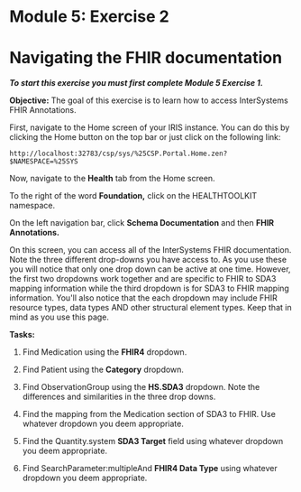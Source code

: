 # Module 5: Exercise 2


# Navigating the FHIR documentation

***To start this exercise you must first complete Module 5 Exercise 1.***

**Objective:** The goal of this exercise is to learn how to access InterSystems FHIR Annotations.

First, navigate to the Home screen of your IRIS instance. You can do this by clicking the Home button on the top bar or just click on the following link:

	http://localhost:32783/csp/sys/%25CSP.Portal.Home.zen?$NAMESPACE=%25SYS

Now, navigate to the **Health** tab from the Home screen.

To the right of the word **Foundation,** click on the HEALTHTOOLKIT namespace.

On the left navigation bar, click **Schema Documentation** and then **FHIR Annotations.**

On this screen, you can access all of the InterSystems FHIR documentation. Note the three different drop-downs you have access to. As you use these you will notice that only one drop down can be active at one time. However, the first two dropdowns work together and are specific to FHIR to SDA3 mapping information while the third dropdown is for SDA3 to FHIR mapping information. You'll also notice that the each dropdown may include FHIR resource types, data types AND other structural element types. Keep that in mind as you use this page.

**Tasks:**
1. Find Medication using the **FHIR4** dropdown.
2. Find Patient using the **Category** dropdown.
3. Find ObservationGroup using the **HS.SDA3** dropdown. Note the differences and similarities in the three drop downs.



4. Find the mapping from the Medication section of SDA3 to FHIR. Use whatever dropdown you deem appropriate.
5. Find the Quantity.system **SDA3 Target** field using whatever dropdown you deem appropriate.
6. Find SearchParameter:multipleAnd **FHIR4 Data Type** using whatever dropdown you deem appropriate.

